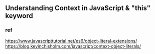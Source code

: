 ## Understanding Context in JavaScript & "this" keyword



### ref
https://www.javascripttutorial.net/es6/object-literal-extensions/
https://blog.kevinchisholm.com/javascript/context-object-literals/
